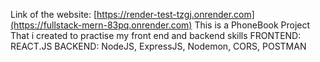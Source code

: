 Link of the website: [https://render-test-tzgj.onrender.com](https://fullstack-mern-83pq.onrender.com)
This is a PhoneBook Project That i created to practise my front end and backend skills
FRONTEND: REACT.JS
BACKEND: NodeJS, ExpressJS, Nodemon, CORS, POSTMAN
